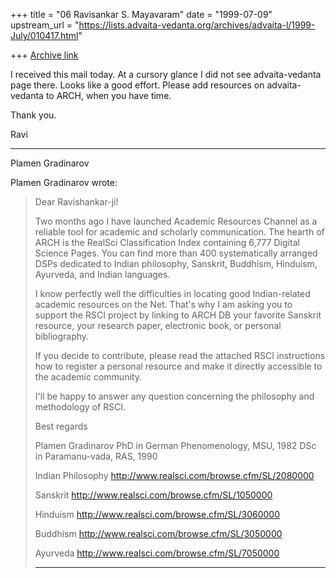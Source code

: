 +++
title = "06 Ravisankar S. Mayavaram"
date = "1999-07-09"
upstream_url = "https://lists.advaita-vedanta.org/archives/advaita-l/1999-July/010417.html"

+++
[Archive link](https://lists.advaita-vedanta.org/archives/advaita-l/1999-July/010417.html)

I received this mail today. At a cursory glance I did not see advaita-vedanta
page there. Looks like a good effort. Please add resources
on advaita-vedanta to ARCH, when you have time.

Thank you.

Ravi


-----------------------------------------------------------------------

Plamen Gradinarov <eurasia at bulinfo.net>

Plamen Gradinarov wrote:

> Dear Ravishankar-ji!
>
> Two months ago I have launched Academic Resources Channel as a reliable
> tool for academic and scholarly communication. The hearth of ARCH is the
> RealSci Classification Index containing 6,777 Digital Science Pages. You
> can find more than 400 systematically arranged DSPs dedicated to Indian
> philosophy, Sanskrit, Buddhism, Hinduism, Ayurveda, and Indian
> languages.
>
> I know perfectly well the difficulties in locating good Indian-related
> academic resources on the Net. That's why I am asking you to support the
> RSCI project by linking to ARCH DB your favorite Sanskrit resource, your
> research paper, electronic book, or personal bibliography.
>
> If you decide to contribute, please read the attached RSCI instructions
> how to register a personal resource and make it directly accessible to
> the academic community.
>
> I'll be happy to answer any question concerning the philosophy and
> methodology of RSCI.
>
> Best regards
>
> Plamen Gradinarov
> PhD in German Phenomenology, MSU, 1982
> DSc in Paramanu-vada, RAS, 1990
>
> Indian Philosophy
> http://www.realsci.com/browse.cfm/SL/2080000
>
> Sanskrit
> http://www.realsci.com/browse.cfm/SL/1050000
>
> Hinduism
> http://www.realsci.com/browse.cfm/SL/3060000
>
> Buddhism
> http://www.realsci.com/browse.cfm/SL/3050000
>
> Ayurveda
> http://www.realsci.com/browse.cfm/SL/7050000
>
>   ------------------------------------------------------------------------

